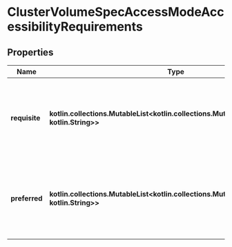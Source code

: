 
# ClusterVolumeSpecAccessModeAccessibilityRequirements

## Properties
Name | Type | Description | Notes
------------ | ------------- | ------------- | -------------
**requisite** | **kotlin.collections.MutableList&lt;kotlin.collections.MutableMap&lt;kotlin.String, kotlin.String&gt;&gt;** | A list of required topologies, at least one of which the volume must be accessible from.  |  [optional]
**preferred** | **kotlin.collections.MutableList&lt;kotlin.collections.MutableMap&lt;kotlin.String, kotlin.String&gt;&gt;** | A list of topologies that the volume should attempt to be provisioned in.  |  [optional]



